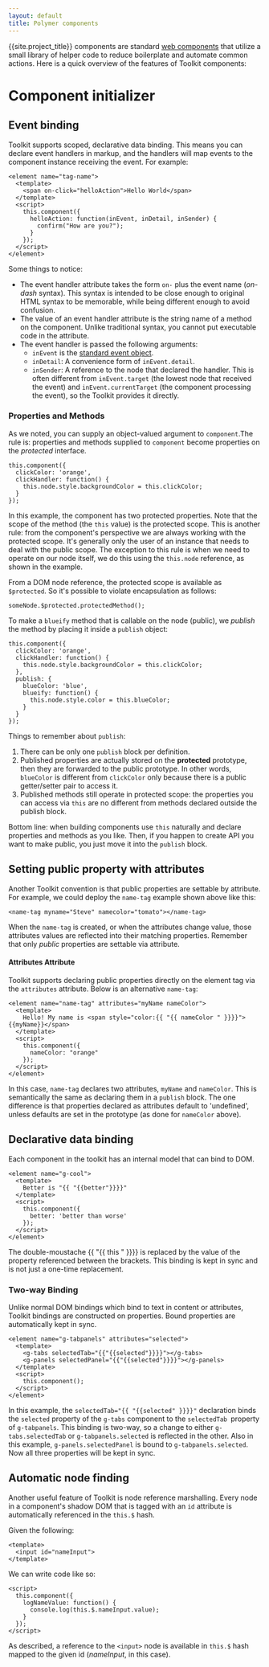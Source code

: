 ```yaml
---
layout: default
title: Polymer components
---
```


{{site.project_title}} components are standard [web components](https://dvcs.w3.org/hg/webcomponents/raw-file/tip/explainer/index.html) that utilize a small library of helper code to reduce boilerplate and automate common actions. Here is a quick overview of the features of Toolkit components:

# Component initializer

## Event binding

Toolkit supports scoped, declarative data binding. This means you can declare event handlers in markup, and the handlers will map events to the component instance receiving the event. For example:

    <element name="tag-name">
      <template>
        <span on-click="helloAction">Hello World</span>
      </template>
      <script>
        this.component({
          helloAction: function(inEvent, inDetail, inSender) {
            confirm("How are you?");
          }
        });
      </script>
    </element>

Some things to notice:

* The event handler attribute takes the form `on-` plus the event name (_on-dash_ syntax). This syntax is intended to be close enough to original HTML syntax to be memorable, while being different enough to avoid confusion.
* The value of an event handler attribute is the string name of a method on the component. Unlike traditional syntax, you cannot put executable code in the attribute.
* The event handler is passed the following arguments:
  * `inEvent` is the [standard event object](http://www.w3.org/TR/DOM-Level-3-Events/#interface-Event).
  * `inDetail`: A convenience form of `inEvent.detail`.
  * `inSender`: A reference to the node that declared the handler. This is often different from `inEvent.target` (the lowest node that received the event) and `inEvent.currentTarget` (the component processing the event), so the Toolkit provides it directly.


### Properties and Methods

As we noted, you can supply an object-valued argument to `component`.The rule is: properties and methods supplied to `component` become properties on the *protected* interface.

    this.component({
      clickColor: 'orange',
      clickHandler: function() {
        this.node.style.backgroundColor = this.clickColor;
      }
    });
  
In this example, the component has two protected properties. Note that the scope of the method (the `this` value) is the protected scope. This is another rule: from the component's perspective we are always working with the protected scope. It's generally only the user of an instance that needs to deal with the public scope. The exception to this rule is when we need to operate on our node itself, we do this using the `this.node` reference, as shown in the example.

From a DOM node reference, the protected scope is available as `$protected`. So it's possible to violate encapsulation as follows:

    someNode.$protected.protectedMethod();

To make a `blueify` method that is callable on the node (public), we _publish_ the method by placing it inside a `publish` object:

    this.component({
      clickColor: 'orange',
      clickHandler: function() {
        this.node.style.backgroundColor = this.clickColor;
      },
      publish: {
        blueColor: 'blue',
        blueify: function() {
          this.node.style.color = this.blueColor;
        }
      }
    });

Things to remember about `publish`:

1. There can be only one `publish` block per definition.
2. Published properties are actually stored on the **protected** prototype, then they are forwarded to the public prototype. In other words, `blueColor` is different from `clickColor` only because there is a public getter/setter pair to access it.
3. Published methods still operate in protected scope: the properties you can access via `this` are no different from methods declared outside the publish block. 

Bottom line: when building components use `this` naturally and declare properties and methods as you like. Then, if you happen to create API you want to make public, you just move it into the `publish` block.

## Setting public property with attributes

Another Toolkit convention is that public properties are settable by attribute. For example, we could deploy the `name-tag` example shown above like this:

    <name-tag myname="Steve" namecolor="tomato"></name-tag>

When the `name-tag` is created, or when the attributes change value, those attributes values are reflected into their matching properties. Remember that only _public_ properties are settable via attribute.

#### Attributes Attribute
Toolkit supports declaring public properties directly on the element tag via the `attributes` attribute. Below is an alternative `name-tag`:

    <element name="name-tag" attributes="myName nameColor">
      <template>
        Hello! My name is <span style="color:{{ "{{ nameColor " }}}}">{{myName}}</span>
      </template>
      <script>
        this.component({
          nameColor: "orange"
        });
      </script>
    </element>

In this case, `name-tag` declares two attributes, `myName` and `nameColor`. This is semantically the same as declaring them in a `publish` block. The one difference is that properties declared as attributes default to 'undefined', unless defaults are set in the prototype (as done for `nameColor` above).

## Declarative data binding 

Each component in the toolkit has an internal model that can bind to DOM.

    <element name="g-cool">
      <template>
        Better is "{{ "{{better"}}}}"
      </template>
      <script>
        this.component({
          better: 'better than worse'
        });
      </script>
    </element>

The double-moustache {{ "{{ this " }}}} is replaced by the value of the property referenced between the brackets. This binding is kept in sync and is not just a one-time replacement.

### Two-way Binding 

Unlike normal DOM bindings which bind to text in content or attributes, Toolkit bindings are constructed on properties. Bound properties are automatically kept in sync.

    <element name="g-tabpanels" attributes="selected">
      <template>
        <g-tabs selectedTab="{{"{{selected"}}}}"></g-tabs>
        <g-panels selectedPanel="{{"{{selected"}}}}"></g-panels>
      </template>
      <script>
        this.component();
      </script>
    </element>

In this example, the `selectedTab="{{ "{{selected" }}}}"` declaration binds the `selected` property of the `g-tabs` component to the `selectedTab `property of `g-tabpanels`. This binding is two-way, so a change to either `g-tabs.selectedTab` or `g-tabpanels.selected` is reflected in the other. Also in this example, `g-panels.selectedPanel` is bound to `g-tabpanels.selected`. Now all three properties will be kept in sync.



## Automatic node finding

Another useful feature of Toolkit is node reference marshalling. Every node in a component's shadow DOM that is tagged with an `id` attribute is automatically referenced in the `this.$` hash. 

Given the following:

    <template>
      <input id="nameInput">
    </template>

We can write code like so:

    <script>
      this.component({
        logNameValue: function() {
          console.log(this.$.nameInput.value);
        }
      });
    </script>

As described, a reference to the `<input>` node is available in `this.$` hash mapped to the given id (*nameInput*, in this case).